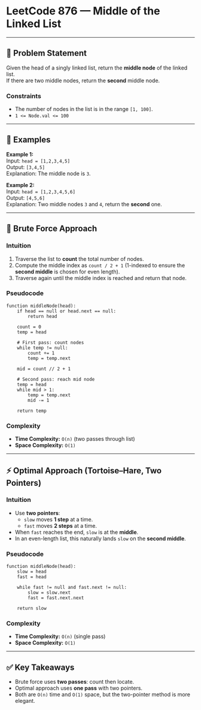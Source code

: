 # LeetCode 876 — Middle of the Linked List

---

## 📌 Problem Statement

Given the head of a singly linked list, return the **middle node** of the linked list.  
If there are two middle nodes, return the **second** middle node.

### Constraints
- The number of nodes in the list is in the range `[1, 100]`.
- `1 <= Node.val <= 100`

---

## 📘 Examples

**Example 1:**  
Input: `head = [1,2,3,4,5]`  
Output: `[3,4,5]`  
Explanation: The middle node is `3`.

**Example 2:**  
Input: `head = [1,2,3,4,5,6]`  
Output: `[4,5,6]`  
Explanation: Two middle nodes `3` and `4`, return the **second** one.

---

## 🧠 Brute Force Approach

### Intuition
1. Traverse the list to **count** the total number of nodes.  
2. Compute the middle index as `count / 2 + 1` (1-indexed to ensure the **second middle** is chosen for even length).  
3. Traverse again until the middle index is reached and return that node.

### Pseudocode
```
function middleNode(head):
    if head == null or head.next == null:
        return head

    count = 0
    temp = head

    # First pass: count nodes
    while temp != null:
        count += 1
        temp = temp.next

    mid = count // 2 + 1

    # Second pass: reach mid node
    temp = head
    while mid > 1:
        temp = temp.next
        mid -= 1

    return temp
```

### Complexity
- **Time Complexity:** `O(n)` (two passes through list)
- **Space Complexity:** `O(1)`

---

## ⚡ Optimal Approach (Tortoise–Hare, Two Pointers)

### Intuition
- Use **two pointers**:
  - `slow` moves **1 step** at a time.
  - `fast` moves **2 steps** at a time.  
- When `fast` reaches the end, `slow` is at the **middle**.  
- In an even-length list, this naturally lands `slow` on the **second middle**.

### Pseudocode
```
function middleNode(head):
    slow = head
    fast = head

    while fast != null and fast.next != null:
        slow = slow.next
        fast = fast.next.next

    return slow
```

### Complexity
- **Time Complexity:** `O(n)` (single pass)
- **Space Complexity:** `O(1)`

---

## ✅ Key Takeaways
- Brute force uses **two passes**: count then locate.  
- Optimal approach uses **one pass** with two pointers.  
- Both are `O(n)` time and `O(1)` space, but the two-pointer method is more elegant.

